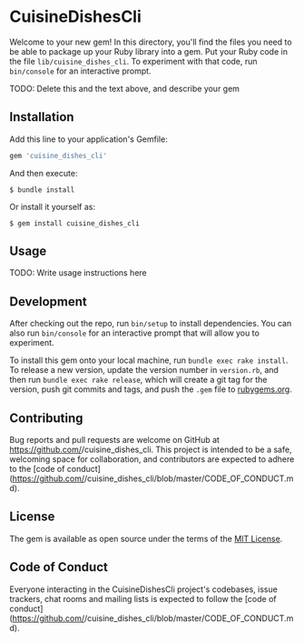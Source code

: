 # CuisineDishesCli

Welcome to your new gem! In this directory, you'll find the files you need to be able to package up your Ruby library into a gem. Put your Ruby code in the file `lib/cuisine_dishes_cli`. To experiment with that code, run `bin/console` for an interactive prompt.

TODO: Delete this and the text above, and describe your gem

## Installation

Add this line to your application's Gemfile:

```ruby
gem 'cuisine_dishes_cli'
```

And then execute:

    $ bundle install

Or install it yourself as:

    $ gem install cuisine_dishes_cli

## Usage

TODO: Write usage instructions here

## Development

After checking out the repo, run `bin/setup` to install dependencies. You can also run `bin/console` for an interactive prompt that will allow you to experiment.

To install this gem onto your local machine, run `bundle exec rake install`. To release a new version, update the version number in `version.rb`, and then run `bundle exec rake release`, which will create a git tag for the version, push git commits and tags, and push the `.gem` file to [rubygems.org](https://rubygems.org).

## Contributing

Bug reports and pull requests are welcome on GitHub at https://github.com/<github username>/cuisine_dishes_cli. This project is intended to be a safe, welcoming space for collaboration, and contributors are expected to adhere to the [code of conduct](https://github.com/<github username>/cuisine_dishes_cli/blob/master/CODE_OF_CONDUCT.md).


## License

The gem is available as open source under the terms of the [MIT License](https://opensource.org/licenses/MIT).

## Code of Conduct

Everyone interacting in the CuisineDishesCli project's codebases, issue trackers, chat rooms and mailing lists is expected to follow the [code of conduct](https://github.com/<github username>/cuisine_dishes_cli/blob/master/CODE_OF_CONDUCT.md).
